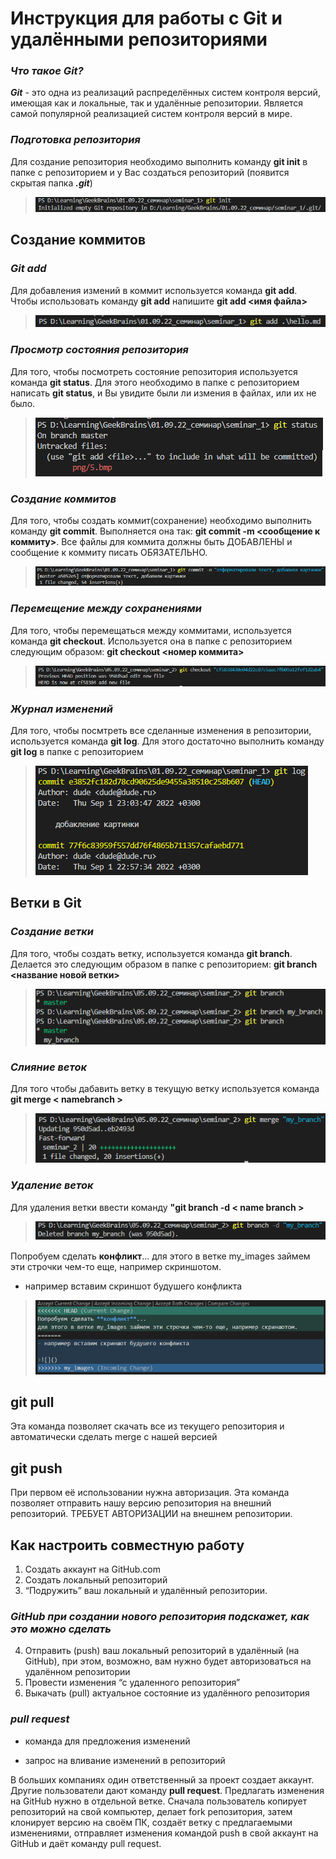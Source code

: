# **Инструкция для работы с Git и удалёнными репозиториями**

### *Что такое Git?*
***Git*** - это одна из реализаций распределённых систем контроля версий, имеющая как
и локальные, так и удалённые репозитории. Является самой популярной реализацией
систем контроля версий в мире.

### *Подготовка репозитория*
Для создание репозитория необходимо выполнить команду **git init** в папке с 
репозиторием и у Вас создаться репозиторий (появится скрытая папка ***.git***)

>![](.\png\1.bmp)

## **Создание коммитов**

### *Git add*
Для добавления измений в коммит используется команда **git add**. 
Чтобы использовать команду **git add** напишите **git add <имя файла>**

>![](.\png\2.bmp)

### *Просмотр состояния репозитория*
Для того, чтобы посмотреть состояние репозитория используется команда **git status**.
Для этого необходимо в папке с репозиторием написать **git status**, и Вы увидите 
были ли измения в файлах, или их не было.

>![](.\png\5.bmp)

### *Создание коммитов*
Для того, чтобы создать коммит(сохранение) необходимо выполнить команду **git commit**. 
Выполняется она так: **git commit -m <сообщение к коммиту>**. Все файлы для коммита
должны быть ДОБАВЛЕНЫ и сообщение к коммиту писать ОБЯЗАТЕЛЬНО.

>![](.\png\3.bmp)

### *Перемещение между сохранениями*
Для того, чтобы перемещаться между коммитами, используется команда **git checkout**. 
Используется она в папке с репозиторием следующим образом: **git checkout <номер коммита>**

>![](.\png\6.bmp)

### *Журнал изменений*
Для того, чтобы посмтреть все сделанные изменения в репозитории, используется команда 
**git log**. Для этого достаточно выполнить команду **git log** в папке с репозиторием

>![](.\png\4.bmp)

## **Ветки в Git**

### *Создание ветки*

Для того, чтобы создать ветку, используется команда **git branch**. Делается это 
следующим образом в папке с репозиторием: **git branch <название новой ветки>**

>![](.\png\7.bmp)

### *Слияние веток*

Для того чтобы дабавить ветку в текущую ветку используется команда **git merge < namebranch >**

>![](.\png\8.bmp)

### *Удаление веток*
Для удаления ветки ввести команду **"git branch -d < name branch >**

>![](.\png\9.bmp)

Попробуем сделать **конфликт**...
для этого в ветке my_images займем эти строчки чем-то еще, например скриншотом.
- например вставим скриншот будушего конфликта

>![](.\png\10.bmp)



## **git pull**
Эта команда позволяет скачать все из текущего репозитория и автоматически сделать merge с нашей версией

## **git push**
При первом её использовании нужна авторизация.
Эта команда позволяет отправить нашу версию репозитория на внешний репозиторий. ТРЕБУЕТ АВТОРИЗАЦИИ на внешнем репозитории.

## **Как настроить совместную работу**

1. Создать аккаунт на GitHub.com
2. Создать локальный репозиторий
3. “Подружить” ваш локальный и удалённый репозитории. 
    
### *GitHub при создании нового репозитория подскажет, как это можно сделать*
    
4. Отправить (push) ваш локальный репозиторий в удалённый (на GitHub), при этом, возможно, вам нужно будет авторизоваться на удалённом репозитории
5. Провести изменения “с удаленного репозитория”
6. Выкачать (pull) актуальное состояние из удалённого репозитория

### *pull request*

- команда для предложения изменений 

- запрос на вливание изменений в репозиторий

В больших компаниях один ответственный за проект создает аккаунт. Другие пользователи дают команду **pull request**. Предлагать изменения на GitHub нужно в отдельной ветке. 
Сначала пользователь копирует репозиторий на свой компьютер, делает fork репозитория, затем клонирует версию на своём ПК, создаёт ветку с предлагаемыми изменениями, отправляет изменения командой push в свой аккаунт на GitHub и даёт команду pull request.

